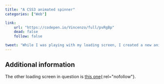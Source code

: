 ```yaml
---
title: "A CSS3 animated spinner"
categories: ["Web"]

link:
    url: "https://codepen.io/Vincenzo/full/pvRgBp"
    dead: false
    follow: false

tweet: "While I was playing with my loading screen, I created a new animated spinner."
---
```


## Additional information

The other loading screen in question is [this one](https://codepen.io/Vincenzo/full/RNREXV){:rel="nofollow"}.